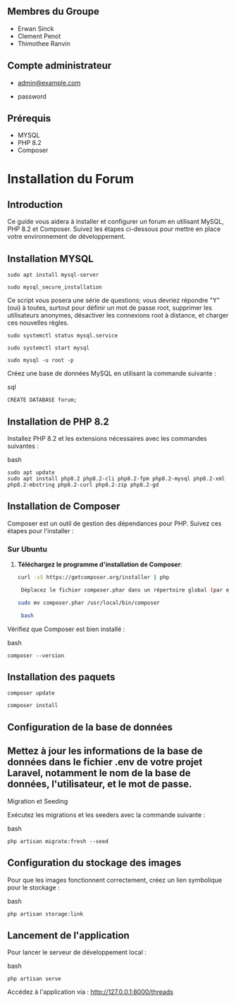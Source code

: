 ## Membres du Groupe
- Erwan Sinck
- Clement Penot
- Thimothee Ranvin

## Compte administrateur 

-  admin@example.com

-  password

## Prérequis
- MYSQL
- PHP 8.2
- Composer

# Installation du Forum

## Introduction
Ce guide vous aidera à installer et configurer un forum en utilisant MySQL, PHP 8.2 et Composer. Suivez les étapes ci-dessous pour mettre en place votre environnement de développement.

## Installation MYSQL

```
sudo apt install mysql-server
```

```
sudo mysql_secure_installation
```
Ce script vous posera une série de questions; vous devriez répondre "Y" (oui) à toutes,
surtout pour définir un mot de passe root, supprimer les utilisateurs anonymes,
désactiver les connexions root à distance, et charger ces nouvelles règles.

```
sudo systemctl status mysql.service
```

```
sudo systemctl start mysql
```

```
sudo mysql -u root -p
```

Créez une base de données MySQL en utilisant la commande suivante :

sql
```
CREATE DATABASE forum;
```

## Installation de PHP 8.2

Installez PHP 8.2 et les extensions nécessaires avec les commandes suivantes :

bash
```
sudo apt update
sudo apt install php8.2 php8.2-cli php8.2-fpm php8.2-mysql php8.2-xml php8.2-mbstring php8.2-curl php8.2-zip php8.2-gd
```

## Installation de Composer

Composer est un outil de gestion des dépendances pour PHP. Suivez ces étapes pour l'installer :

### Sur Ubuntu
1. **Téléchargez le programme d'installation de Composer**:
   ```bash
   curl -sS https://getcomposer.org/installer | php

    Déplacez le fichier composer.phar dans un répertoire global (par exemple /usr/local/bin) pour utiliser composer en tant que commande globale :

   sudo mv composer.phar /usr/local/bin/composer
   
    bash

Vérifiez que Composer est bien installé :

bash
```
composer --version
```

## Installation des paquets 

```
composer update
```

```
composer install
```

## Configuration de la base de données


## Mettez à jour les informations de la base de données dans le fichier .env de votre projet Laravel, notamment le nom de la base de données, l'utilisateur, et le mot de passe.

Migration et Seeding

Exécutez les migrations et les seeders avec la commande suivante :

bash

```
php artisan migrate:fresh --seed
```

## Configuration du stockage des images

Pour que les images fonctionnent correctement, créez un lien symbolique pour le stockage :

bash

```
php artisan storage:link
```

## Lancement de l'application

Pour lancer le serveur de développement local :

bash
```
php artisan serve
```

Accédez à l'application via : http://127.0.0.1:8000/threads
